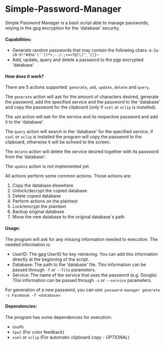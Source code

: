# Simple-Password-Manager
Simple Password Manager is a bash script able to manage passwords, relying in the gpg encryption for the 'database' security.  

#### Capabilities:  
- Generate random passwords that may contain the following chars: ```A-Za-z0-9!"#$%&'\''()*+,-./:;<=>?@[\]^_`{|}~```  
- Add, update, query and delete a password to the pgp encrypted 'database'  

#### How does it work?  
There are 5 actions supported: ```generate```, ```add```, ```update```, ```delete``` and ```query```.  

The ```generate``` action will ask for the amount of characters desired, generate the password, add the specified service and the
password to the 'database' and copy the password for the clipboard (only if ```xsel``` or ```xclip``` is installed). 

The ```add``` action will ask for the service and its respective password and add it to the 'database'.  

The ```query``` action will search in the 'database' for the specified service, if ```xsel``` or ```xclip``` is installed the
program will copy the password to the clipboard, otherwise it will be echoed to the screen.  

The ```delete``` action will delete the service desired together with its password from the 'database'.  

The ```update``` action is not implemented yet.  

All actions perform some common actions. Those actions are:  
1) Copy the database elsewhere  
2) Unlock/decrypt the copied database  
3) Delete copied database  
4) Perform actions on the plaintext  
5) Lock/encrypt the plaintext  
6) Backup original database  
7) Move the new database to the original database`s path  

#### Usage:  
The program will ask for any missing information needed to execution. The needed information is:  
- UserID: The gpg UserID for key retrieving. You can add this information directly at the beginning of the script.  
- Database: The path to the 'database' file. This information can be passed through ```-f``` or ```--file``` parameters.  
- Service: The name of the service that uses the password (e.g. Google). This information can be passed through ```-s``` or
```--service``` parameters.  

For generation of a new password, you can use: ```password-manager generate -s Facebook -f <database>```.  

#### Dependencies:
The program has some dependencies for execution:  
- ```GnuPG```  
- ```tput``` (For color feedback)  
- ```xsel``` or ```xclip``` (For automatic clipboard copy - *OPTIONAL*)
